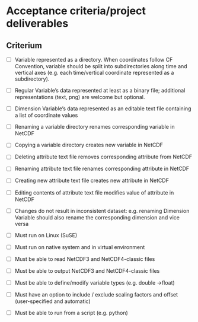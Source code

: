 # Acceptance criteria/project deliverables


## Criterium

- [ ] Variable represented as a directory. When coordinates follow CF Convention, variable should be split into subdirectories along time and vertical axes (e.g. each time/vertical coordinate represented as a subdirectory).
- [ ] Regular Variable’s data represented at least as a binary file; additional representations (text, png) are welcome but optional.
- [ ] Dimension Variable’s data represented as an editable text file containing a list of coordinate values
- [ ] Renaming a variable directory renames corresponding variable in NetCDF
- [ ] Copying a variable directory creates new variable in NetCDF
- [ ] Deleting attribute text file removes corresponding attribute from NetCDF
- [ ] Renaming attribute text file renames corresponding attribute in NetCDF
- [ ] Creating new attribute text file creates new attribute in NetCDF
- [ ] Editing contents of attribute text file modifies value of attribute in NetCDF
- [ ] Changes do not result in inconsistent dataset: e.g. renaming Dimension Variable should also rename the corresponding dimension and vice versa
- [ ] Must run on Linux (SuSE)
- [ ] Must run on native system and in virtual environment
- [ ] Must be able to read NetCDF3 and NetCDF4-classic files
- [ ] Must be able to output NetCDF3 and NetCDF4-classic files
- [ ] Must be able to define/modify variable types (e.g. double ->float)
- [ ] Must have an option to include / exclude scaling factors and offset (user-specified and automatic)
- [ ] Must be able to run from a script (e.g. python)


